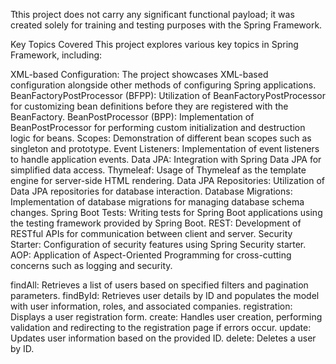 Tthis project does not carry any significant functional payload; it was created solely for training and testing purposes with the Spring Framework.

Key Topics Covered
This project explores various key topics in Spring Framework, including:

XML-based Configuration: The project showcases XML-based configuration alongside other methods of configuring Spring applications.
BeanFactoryPostProcessor (BFPP): Utilization of BeanFactoryPostProcessor for customizing bean definitions before they are registered with the BeanFactory.
BeanPostProcessor (BPP): Implementation of BeanPostProcessor for performing custom initialization and destruction logic for beans.
Scopes: Demonstration of different bean scopes such as singleton and prototype.
Event Listeners: Implementation of event listeners to handle application events.
Data JPA: Integration with Spring Data JPA for simplified data access.
Thymeleaf: Usage of Thymeleaf as the template engine for server-side HTML rendering.
Data JPA Repositories: Utilization of Data JPA repositories for database interaction.
Database Migrations: Implementation of database migrations for managing database schema changes.
Spring Boot Tests: Writing tests for Spring Boot applications using the testing framework provided by Spring Boot.
REST: Development of RESTful APIs for communication between client and server.
Security Starter: Configuration of security features using Spring Security starter.
AOP: Application of Aspect-Oriented Programming for cross-cutting concerns such as logging and security.

findAll: Retrieves a list of users based on specified filters and pagination parameters.
findById: Retrieves user details by ID and populates the model with user information, roles, and associated companies.
registration: Displays a user registration form.
create: Handles user creation, performing validation and redirecting to the registration page if errors occur.
update: Updates user information based on the provided ID.
delete: Deletes a user by ID.
